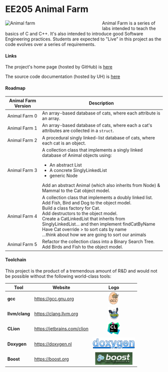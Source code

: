 EE205 Animal Farm
=================

<img src="images/animal_farm_full.jpg" style="width:300px; float: left; margin: 0 10px 10px 0;" alt="Animal farm"/>

Animal Farm is a series of labs intended to teach the basics of C and C++.  It's also intended to introduce good
Software Engineering practices.  Students are expected to "Live" in
this project as the code evolves over a series of requirements.

#### Links
The project's home page (hosted by GitHub) is [here](https://github.com/marknelsonengineer/ee205_lab10d_animal_farm_2)

The source code documentation (hosted by UH) is [here](https://www2.hawaii.edu/~marknels/ee205/ee205_animal_farm)

#### Roadmap
| Animal Farm Version | Description                                                                                                                                                                                                                                                                                                                                                                                    |
|---------------------|------------------------------------------------------------------------------------------------------------------------------------------------------------------------------------------------------------------------------------------------------------------------------------------------------------------------------------------------------------------------------------------------|
| Animal Farm 0       | An array-based database of cats, where each attribute is an array.                                                                                                                                                                                                                                                                                                                             |
| Animal Farm 1       | An array-based database of cats, where each a cat's attributes are collected in a `struct`.                                                                                                                                                                                                                                                                                                    |
| Animal Farm 2       | A procedural singly linked-list database of cats, where each cat is an object.                                                                                                                                                                                                                                                                                                                 |
| Animal Farm 3       | A collection class that implements a singly linked database of Animal objects using: <ul><li>An abstract List</li><li>A concrete SinglyLinkedList</li><li>generic Node</li></ul>Add an abstract Animal (which also inherits from Node) & Mammal to the Cat object model.                                                                                                                       |
| Animal Farm 4       | A collection class that implements a doubly linked list.  <br/>Add Fish, Bird and Dog to the object model.<br/>Build a class factory for Cat.  <br/>Add destructors to the object model. <br/>Create a CatLinkedList that inherits from SinglyLinkedList… and then implement findCatByName <br/>Have Cat override > to sort cats by name<br/>…think about how we are going to sort our animals |
| Animal Farm 5       | Refactor the collection class into a Binary Search Tree.  <br/>Add Birds and Fish to the object model.                                                                                                                                                                                                                                                                                         |

#### Toolchain
This project is the product of a tremendous amount of R&D and would not be possible without the following world-class tools:

| Tool           | Website                     |                                                Logo                                                 |
|----------------|-----------------------------|:---------------------------------------------------------------------------------------------------:|
| **gcc**        | https://gcc.gnu.org         |   <img src="images/logo_gcc.png" style="height:40px; float: center; margin: 0 0 0 0;" alt="GCC"/>   |
| **llvm/clang** | https://clang.llvm.org      |  <img src="images/logo_llvm.png" style="height:40px; float: center; margin: 0 0 0 0;" alt="GCC"/>   |
| **CLion**      | https://jetbrains.com/clion |  <img src="images/logo_clion.png" style="height:40px; float: center; margin: 0 0 0 0;" alt="GCC"/>  |
| **Doxygen**    | https://doxygen.nl          | <img src="images/logo_doxygen.png" style="height:40px; float: center; margin: 0 0 0 0;" alt="GCC"/> |
| **Boost**      | https://boost.org           |  <img src="images/logo_boost.png" style="height:40px; float: center; margin: 0 0 0 0;" alt="GCC"/>  |
